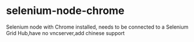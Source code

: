 # selenium-node-chrome
Selenium node with Chrome installed, needs to be connected to a Selenium Grid Hub,have no vncserver,add chinese support
